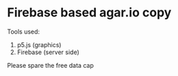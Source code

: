 # Firebase based agar.io copy

Tools used:
1. p5.js (graphics)
2. Firebase (server side)

Please spare the free data cap
